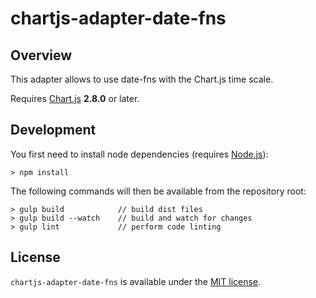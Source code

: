 # chartjs-adapter-date-fns

## Overview

This adapter allows to use date-fns with the Chart.js time scale.

Requires [Chart.js](https://github.com/chartjs/Chart.js/releases) **2.8.0** or later.

## Development

You first need to install node dependencies (requires [Node.js](https://nodejs.org/)):

    > npm install

The following commands will then be available from the repository root:

    > gulp build            // build dist files
    > gulp build --watch    // build and watch for changes
    > gulp lint             // perform code linting

## License

`chartjs-adapter-date-fns` is available under the [MIT license](LICENSE.md).
